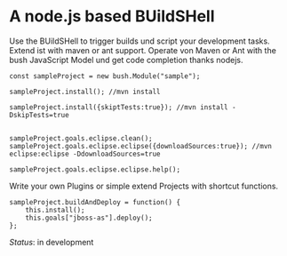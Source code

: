 A node.js based BUildSHell
==========================

Use the BUildSHell to trigger builds und script your development tasks.
Extend ist with maven or ant support.
Operate von Maven or Ant with the bush JavaScript Model und get code completion thanks nodejs.

    const sampleProject = new bush.Module("sample");

    sampleProject.install(); //mvn install

    sampleProject.install({skiptTests:true}); //mvn install -DskipTests=true


    sampleProject.goals.eclipse.clean();
    sampleProject.goals.eclipse.eclipse({downloadSources:true}); //mvn eclipse:eclipse -DdownloadSources=true

    sampleProject.goals.eclipse.eclipse.help();

Write your own Plugins or simple extend Projects with shortcut functions.

    sampleProject.buildAndDeploy = function() {
        this.install();
        this.goals["jboss-as"].deploy();
    };


*Status*: in development

